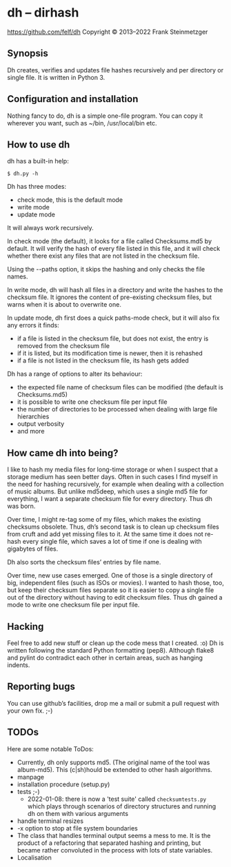 dh – dirhash
============

https://github.com/felf/dh
Copyright © 2013–2022 Frank Steinmetzger

Synopsis
--------
Dh creates, verifies and updates file hashes recursively and per directory or
single file. It is written in Python 3.

Configuration and installation
------------------------------
Nothing fancy to do, dh is a simple one-file program. You can copy it wherever
you want, such as ~/bin, /usr/local/bin etc.

How to use dh
-------------
dh has a built-in help:

    $ dh.py -h

Dh has three modes:
* check mode, this is the default mode
* write mode
* update mode

It will always work recursively.

In check mode (the default), it looks for a file called Checksums.md5 by
default. It will verify the hash of every file listed in this file, and it will
check whether there exist any files that are not listed in the checksum file.

Using the --paths option, it skips the hashing and only checks the file names.

In write mode, dh will hash all files in a directory and write the hashes to
the checksum file. It ignores the content of pre-existing checksum files, but
warns when it is about to overwrite one.

In update mode, dh first does a quick paths-mode check, but it will also fix
any errors it finds:

* if a file is listed in the checksum file, but does not exist, the entry is
  removed from the checksum file
* if it is listed, but its modification time is newer, then it is rehashed
* if a file is not listed in the checksum file, its hash gets added

Dh has a range of options to alter its behaviour:

* the expected file name of checksum files can be modified (the default is
  Checksums.md5)
* it is possible to write one checksum file per input file
* the number of directories to be processed when dealing with large file
  hierarchies
* output verbosity
* and more

How came dh into being?
-----------------------
I like to hash my media files for long-time storage or when I suspect that a
storage medium has seen better days. Often in such cases I find myself in the
need for hashing recursively, for example when dealing with a collection of
music albums. But unlike md5deep, which uses a single md5 file for everything, I
want a separate checksum file for every directory. Thus dh was born.

Over time, I might re-tag some of my files, which makes the existing checksums
obsolete. Thus, dh’s second task is to clean up checksum files from cruft and
add yet missing files to it. At the same time it does not re-hash every single
file, which saves a lot of time if one is dealing with gigabytes of files.

Dh also sorts the checksum files’ entries by file name.

Over time, new use cases emerged. One of those is a single directory of big,
independent files (such as ISOs or movies). I wanted to hash those, too, but
keep their checksum files separate so it is easier to copy a single file out of
the directory without having to edit checksum files. Thus dh gained a mode to
write one checksum file per input file.

Hacking
-------
Feel free to add new stuff or clean up the code mess that I created. :o) Dh is
written following the standard Python formatting (pep8). Although flake8
and pylint do contradict each other in certain areas, such as hanging indents.

Reporting bugs
--------------
You can use github’s facilities, drop me a mail or submit a pull request with
your own fix. ;-)

TODOs
-----
Here are some notable ToDos:

* Currently, dh only supports md5. (The original name of the tool was
  album-md5). This (c|sh)hould be extended to other hash algorithms.
* manpage
* installation procedure (setup.py)
* tests ;-)
    * 2022-01-08: there is now a 'test suite' called `checksumtests.py` which
        plays through scenarios of directory structures and running dh on them
        with various arguments
* handle terminal resizes
* -x option to stop at file system boundaries
* The class that handles terminal output seems a mess to me. It is the
  product of a refactoring that separated hashing and printing, but became
  rather convoluted in the process with lots of state variables.
* Localisation
